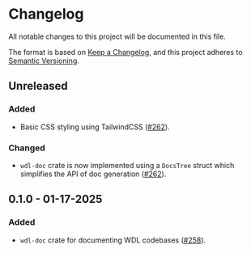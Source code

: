 # Changelog

All notable changes to this project will be documented in this file.

The format is based on [Keep a Changelog](https://keepachangelog.com/en/1.1.0/),
and this project adheres to [Semantic Versioning](https://semver.org/spec/v2.0.0.html).

## Unreleased

### Added

* Basic CSS styling using TailwindCSS ([#262](https://github.com/stjude-rust-labs/wdl/pull/262)).

### Changed

* `wdl-doc` crate is now implemented using a `DocsTree` struct which simplifies
  the API of doc generation ([#262](https://github.com/stjude-rust-labs/wdl/pull/262)).

## 0.1.0 - 01-17-2025

### Added

* `wdl-doc` crate for documenting WDL codebases ([#258](https://github.com/stjude-rust-labs/wdl/pull/248)).
